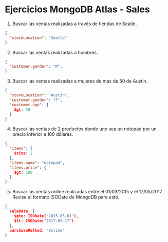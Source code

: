 # Ejercicios MongoDB Atlas - Sales

1. Buscar las ventas realizadas a través de tiendas de Seatle.
```json
{
  "storeLocation": "Seatle"
}
```

2. Buscar las ventas realizadas a hombres.
```json
{
  "customer.gender": "M",
}
```

3. Buscar las ventas realizadas a mujeres de más de 50 de Austin.
```json
{
  "storeLocation": "Austin",
  "customer.gender": "F",
  "customer.age": {
    $gt: 50
  }
}
```

4. Buscar las ventas de 2 productos donde uno sea un notepad por un precio inferior a 100 dólares.
```json
{ 
  "items": {
    $size: 2
  },
  "items.name": "notepad",
  "items.price": {
    $gt: 100
  }
}
```

5. Buscar las ventas online realizadas entre el 01/03/2015 y el 17/05/2017. Revise el formato ISODate de MongoDB para esto.
```json
{
  saleDate: {
    $gte: ISODate("2015-03-01"),
    $lt: ISODate("2017-05-17")
  },
  purchaseMethod: "Online"
}
```